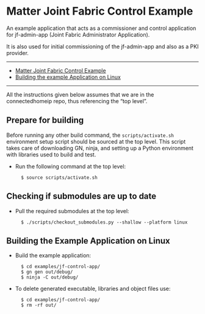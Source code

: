 # Matter Joint Fabric Control Example

An example application that acts as a commissioner and control application for
jf-admin-app (Joint Fabric Administrator Application).

It is also used for initial commissioning of the jf-admin-app and also as a PKI
provider.

<hr>

-   [Matter Joint Fabric Control Example](#matter-joint-fabric-control-example)
-   [Building the example Application on Linux](#building-the-example-application-on-linux)

<hr>

All the instructions given below assumes that we are in the connectedhomeip repo, thus referencing the “top level”.

## Prepare for building

Before running any other build command, the `scripts/activate.sh` environment
setup script should be sourced at the top level. This script takes care of
downloading GN, ninja, and setting up a Python environment with libraries used
to build and test.

-   Run the following command at the top level:

          $ source scripts/activate.sh

## Checking if submodules are up to date

-   Pull the required submodules at the top level:

          $ ./scripts/checkout_submodules.py --shallow --platform linux

## Building the Example Application on Linux

-   Build the example application:

          $ cd examples/jf-control-app/
          $ gn gen out/debug/
          $ ninja -C out/debug/

-   To delete generated executable, libraries and object files use:

          $ cd examples/jf-control-app/
          $ rm -rf out/
